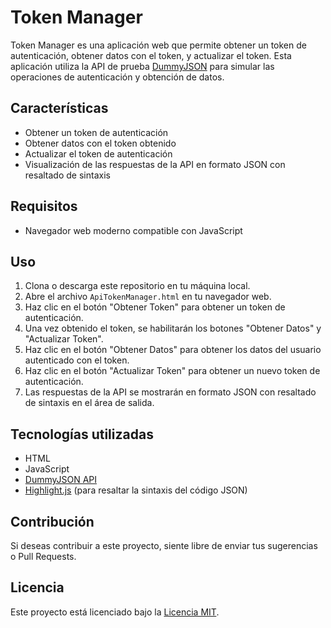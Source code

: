 # Token Manager

Token Manager es una aplicación web que permite obtener un token de autenticación, obtener datos con el token, y actualizar el token. Esta aplicación utiliza la API de prueba [DummyJSON](https://dummyjson.com/) para simular las operaciones de autenticación y obtención de datos.

## Características

- Obtener un token de autenticación
- Obtener datos con el token obtenido
- Actualizar el token de autenticación
- Visualización de las respuestas de la API en formato JSON con resaltado de sintaxis

## Requisitos

- Navegador web moderno compatible con JavaScript

## Uso

1. Clona o descarga este repositorio en tu máquina local.
2. Abre el archivo `ApiTokenManager.html` en tu navegador web.
3. Haz clic en el botón "Obtener Token" para obtener un token de autenticación.
4. Una vez obtenido el token, se habilitarán los botones "Obtener Datos" y "Actualizar Token".
5. Haz clic en el botón "Obtener Datos" para obtener los datos del usuario autenticado con el token.
6. Haz clic en el botón "Actualizar Token" para obtener un nuevo token de autenticación.
7. Las respuestas de la API se mostrarán en formato JSON con resaltado de sintaxis en el área de salida.

## Tecnologías utilizadas

- HTML
- JavaScript
- [DummyJSON API](https://dummyjson.com/)
- [Highlight.js](https://highlightjs.org/) (para resaltar la sintaxis del código JSON)

## Contribución

Si deseas contribuir a este proyecto, siente libre de enviar tus sugerencias o Pull Requests.

## Licencia

Este proyecto está licenciado bajo la [Licencia MIT](LICENSE).
